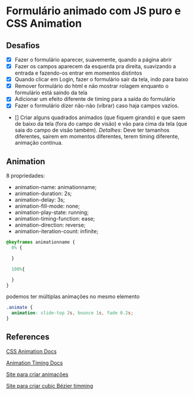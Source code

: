 # Formulário animado com JS puro e CSS Animation

## Desafios

- [X] Fazer o formulário aparecer, suavemente, quando a página abrir
- [X] Fazer os campos aparecem da esquerda pra direita, suavizando a entrada e fazendo-os entrar em momentos distintos
- [X] Quando clicar em Login, fazer o formulário sair da tela, indo para baixo
- [X] Remover formulário do html e não mostrar rolagem enquanto o formulário está saindo da tela
- [X] Adicionar um efeito diferente de timing para a saída do formulário
- [X] Fazer o formulário dizer não-não (vibrar) caso haja campos vazios.
- [] Criar alguns quadrados animados (que fiquem girando) e que saem de baixo da tela (fora do campo de visão) e vão para cima da tela (que saia do campo de visão também). _Detalhes_: Deve ter tamanhos diferentes, sairem em momentos diferentes, terem timing diferente, animação contínua.

## Animation


8 propriedades:

- animation-name: animationname;
- animation-duration: 2s;
- animation-delay: 3s;
- animation-fill-mode: none;
- animation-play-state: running;
- animation-timing-function: ease;
- animation-direction: reverse;
- animation-iteration-count: infinite;

```css
@keyframes animationname {
  0% {

  }

  100%{

  }
}
```


podemos ter múltiplas animações no mesmo elemento

```css
.animate {
  animation: slide-top 2s, bounce 1s, fade 0.2s;
}
```


## References

[CSS Animation Docs](https://developer.mozilla.org/en-US/docs/Web/CSS/CSS_Animations/Using_CSS_animations)

[Animation Timing Docs](https://developer.mozilla.org/en-US/docs/Web/CSS/animation-timing-function)

[Site para criar animações](http://animista.net/play/basic/scale-up)

[Site para criar cubic Bézier timming](https://matthewlein.com/tools/ceaser)